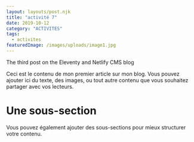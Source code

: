 ```yaml
---
layout: layouts/post.njk
title: "activité 7"
date: 2019-10-12
category: "ACTIVITES"
tags: 
  - activites
featuredImage: /images/uploads/image1.jpg
---
```

The third post on the Eleventy and Netlify CMS blog


Ceci est le contenu de mon premier article sur mon blog. Vous pouvez ajouter ici du texte, des images, ou tout autre contenu que vous souhaitez partager avec vos lecteurs.

# Une sous-section

Vous pouvez également ajouter des sous-sections pour mieux structurer votre contenu.
